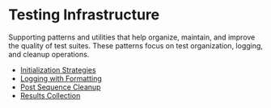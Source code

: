 # Testing Infrastructure
Supporting patterns and utilities that help organize, maintain, and improve the quality of test suites. These patterns focus on test organization, logging, and cleanup operations.

- [Initialization Strategies](initialization-strategies.md)
- [Logging with Formatting](logging-with-formatting.md)
- [Post Sequence Cleanup](post-sequence-cleanup.md)
- [Results Collection](results-collection.md)
